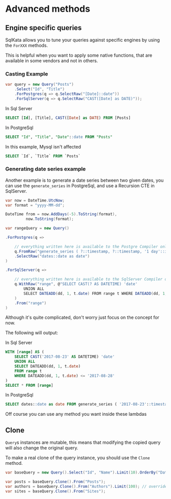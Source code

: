 # Advanced methods

## Engine specific queries

SqlKata allows you to tune your queries against specific engines by using the `ForXXX` methods.

This is helpful when you want to apply some native functions, that are available in some vendors and not in others.

### Casting Example

```cs
var query = new Query("Posts")
    .Select("Id", "Title")
    .ForPostgres(q => q.SelectRaw("[Date]::date"))
    .ForSqlServer(q => q.SelectRaw("CAST([Date] as DATE)"));
```

In Sql Server

```sql
SELECT [Id], [Title], CAST([Date] as DATE) FROM [Posts]
```

In PostgreSql

```sql
SELECT "Id", "Title", "Date"::date FROM "Posts"
```

In this example, Mysql isn't affected

```sql
SELECT `Id`, `Title` FROM `Posts`
```

### Generating date series example

Another example is to generate a date series between two given dates, you can use the `generate_series` in PostgreSql, and use a Recursion CTE in SqlServer.


```cs
var now = DateTime.UtcNow;
var format = "yyyy-MM-dd";

DateTime from = now.AddDays(-5).ToString(format),
         now.ToString(format);

var rangeQuery = new Query()

.ForPostgres(q =>

    // everything written here is available to the Postgre Compiler only
    q.FromRaw("generate_series ( ?::timestamp, ?::timestamp, '1 day'::interval) dates", new[] { from, to })
    .SelectRaw("dates::date as date")
)

.ForSqlServer(q =>

    // everything written here is available to the SqlServer Compiler only
    q.WithRaw("range", @"SELECT CAST(? AS DATETIME) 'date'
        UNION ALL
        SELECT DATEADD(dd, 1, t.date) FROM range t WHERE DATEADD(dd, 1, t.date) <= ?", new[] { from, to }
    )
    .From("range")
)
```
Although it's quite complicated, don't worry just focus on the concept for now.

The following will output:

In Sql Server

```sql
WITH [range] AS (
    SELECT CAST('2017-08-23' AS DATETIME) 'date'
    UNION ALL
    SELECT DATEADD(dd, 1, t.date)
    FROM range t
    WHERE DATEADD(dd, 1, t.date) <= '2017-08-28'
)
SELECT * FROM [range]
```

In PostgreSql

```sql
SELECT dates::date as date FROM generate_series ( '2017-08-23'::timestamp, '2017-08-28'::timestamp, '1 day'::interval) dates
```

Off course you can use any method you want inside these lambdas


## Clone

`Query`s instances are mutable, this means that modifying the copied query will also change the original query.

To make a real clone of the query instance, you should use the `Clone` method.

```cs
var baseQuery = new Query().Select("Id", "Name").Limit(10).OrderBy("Date");

var posts = baseQuery.Clone().From("Posts");
var authors = baseQuery.Clone().From("Authors").Limit(100); // override the limit value
var sites = baseQuery.Clone().From("Sites");
```